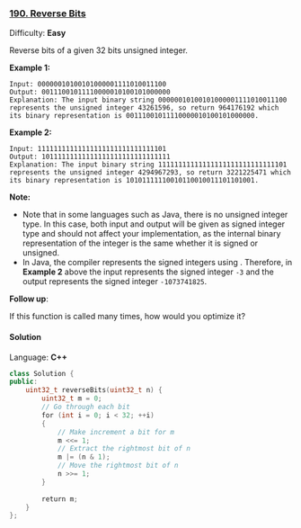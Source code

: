 ### [190\. Reverse Bits](https://leetcode.com/problems/reverse-bits/)

Difficulty: **Easy**


Reverse bits of a given 32 bits unsigned integer.

**Example 1:**

```
Input: 00000010100101000001111010011100
Output: 00111001011110000010100101000000
Explanation: The input binary string 00000010100101000001111010011100 represents the unsigned integer 43261596, so return 964176192 which its binary representation is 00111001011110000010100101000000.
```

**Example 2:**

```
Input: 11111111111111111111111111111101
Output: 10111111111111111111111111111111
Explanation: The input binary string 11111111111111111111111111111101 represents the unsigned integer 4294967293, so return 3221225471 which its binary representation is 10101111110010110010011101101001.
```

**Note:**

*   Note that in some languages such as Java, there is no unsigned integer type. In this case, both input and output will be given as signed integer type and should not affect your implementation, as the internal binary representation of the integer is the same whether it is signed or unsigned.
*   In Java, the compiler represents the signed integers using . Therefore, in **Example 2** above the input represents the signed integer `-3` and the output represents the signed integer `-1073741825`.

**Follow up**:

If this function is called many times, how would you optimize it?


#### Solution

Language: **C++**

```c++
class Solution {
public:
    uint32_t reverseBits(uint32_t n) {
        uint32_t m = 0;
        // Go through each bit
        for (int i = 0; i < 32; ++i)
        {
            // Make increment a bit for m
            m <<= 1;
            // Extract the rightmost bit of n
            m |= (n & 1);
            // Move the rightmost bit of n
            n >>= 1;
        }
        
        return m;
    }
};
```
